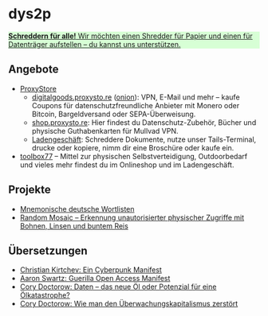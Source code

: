 # dys2p

<a href="support.html">
	<div class="border my-3 px-4 py-3 text-center text-dark" style="background-color: #d7ffd5">
		<strong>Schreddern für alle!</strong> Wir möchten einen Shredder für Papier und einen für Datenträger aufstellen – du kannst uns unterstützen.
	</div>
</a>

## Angebote

* [ProxyStore](https://proxysto.re)
  * [digitalgoods.proxysto.re](https://digitalgoods.proxysto.re/) ([onion](http://digitazyyxyihwwzudp5syxxyn3qhcd63wqcha2dxpfqiyydmrgdiaad.onion/)): VPN, E-Mail und mehr – kaufe Coupons für datenschutzfreundliche Anbieter mit Monero oder Bitcoin, Bargeldversand oder SEPA-Überweisung.
  * [shop.proxysto.re](https://shop.proxysto.re): Hier findest du Datenschutz-Zubehör, Bücher und physische Guthabenkarten für Mullvad VPN.
  * [Ladengeschäft](https://proxysto.re/de/ladensortiment.html): Schreddere Dokumente, nutze unser Tails-Terminal, drucke oder kopiere, nimm dir eine Broschüre oder kaufe ein.
* [toolbox77](https://toolbox77.de) – Mittel zur physischen Selbstverteidigung, Outdoorbedarf und vieles mehr findest du im Onlineshop und im Ladengeschäft.

## Projekte

* [Mnemonische deutsche Wortlisten](https://github.com/dys2p/wordlists-de)
* [Random Mosaic – Erkennung unautorisierter physischer Zugriffe mit Bohnen, Linsen und buntem Reis](2021-12-tamper-evident-protection.html)

## Übersetzungen

* [Christian Kirtchev: Ein Cyberpunk Manifest](2021-08-cyberpunk.html)
* [Aaron Swartz: Guerilla Open Access Manifest](2021-08-open-access.html)
* [Cory Doctorow: Daten – das neue Öl oder Potenzial für eine Ölkatastrophe?](2021-03-new-oil.html)
* [Cory Doctorow: Wie man den Überwachungskapitalismus zerstört](2021-04-how-to-destroy-surveillance-capitalism.html)

